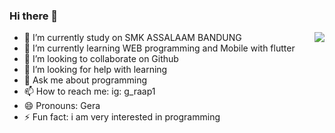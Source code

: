 ### Hi there 👋
<img src="https://user-images.githubusercontent.com/5713670/87202985-820dcb80-c2b6-11ea-9f56-7ec461c497c3.gif" align="right">

- 🔭 I’m currently study on SMK ASSALAAM BANDUNG 
- 🌱 I’m currently learning WEB programming and Mobile with flutter
- 👯 I’m looking to collaborate on Github
- 🤔 I’m looking for help with learning
- 💬 Ask me about programming
- 📫 How to reach me: ig: g_raap1
- 😄 Pronouns: Gera
- ⚡ Fun fact: i am very interested in programming
